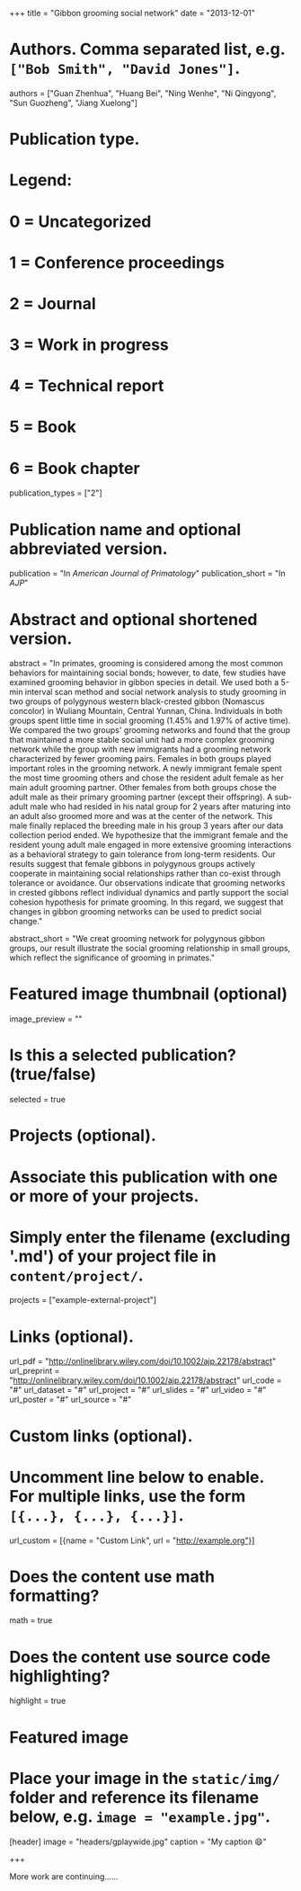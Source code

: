 +++
title = "Gibbon grooming social network"
date = "2013-12-01"

# Authors. Comma separated list, e.g. `["Bob Smith", "David Jones"]`.
authors = ["Guan Zhenhua", "Huang Bei", "Ning Wenhe", "Ni Qingyong", "Sun Guozheng", "Jiang Xuelong"]

# Publication type.
# Legend:
# 0 = Uncategorized
# 1 = Conference proceedings
# 2 = Journal
# 3 = Work in progress
# 4 = Technical report
# 5 = Book
# 6 = Book chapter
publication_types = ["2"]

# Publication name and optional abbreviated version.
publication = "In *American Journal of Primatology*"
publication_short = "In *AJP*"

# Abstract and optional shortened version.
abstract = "In primates, grooming is considered among the most common behaviors for maintaining social bonds; however, to date, few studies have examined grooming behavior in gibbon species in detail. We used both a 5-min interval scan method and social network analysis to study grooming in two groups of polygynous western black-crested gibbon (Nomascus concolor) in Wuliang Mountain, Central Yunnan, China. Individuals in both groups spent little time in social grooming (1.45% and 1.97% of active time). We compared the two groups' grooming networks and found that the group that maintained a more stable social unit had a more complex grooming network while the group with new immigrants had a grooming network characterized by fewer grooming pairs. Females in both groups played important roles in the grooming network. A newly immigrant female spent the most time grooming others and chose the resident adult female as her main adult grooming partner. Other females from both groups chose the adult male as their primary grooming partner (except their offspring). A sub-adult male who had resided in his natal group for 2 years after maturing into an adult also groomed more and was at the center of the network. This male finally replaced the breeding male in his group 3 years after our data collection period ended. We hypothesize that the immigrant female and the resident young adult male engaged in more extensive grooming interactions as a behavioral strategy to gain tolerance from long-term residents. Our results suggest that female gibbons in polygynous groups actively cooperate in maintaining social relationships rather than co-exist through tolerance or avoidance. Our observations indicate that grooming networks in crested gibbons reflect individual dynamics and partly support the social cohesion hypothesis for primate grooming. In this regard, we suggest that changes in gibbon grooming networks can be used to predict social change."

abstract_short = "We creat grooming network for polygynous gibbon groups, our result illustrate the social grooming relationship in small groups, which reflect the significance of grooming in primates."

# Featured image thumbnail (optional)
image_preview = ""

# Is this a selected publication? (true/false)
selected = true

# Projects (optional).
#   Associate this publication with one or more of your projects.
#   Simply enter the filename (excluding '.md') of your project file in `content/project/`.
projects = ["example-external-project"]

# Links (optional).
url_pdf = "http://onlinelibrary.wiley.com/doi/10.1002/ajp.22178/abstract"
url_preprint = "http://onlinelibrary.wiley.com/doi/10.1002/ajp.22178/abstract"
url_code = "#"
url_dataset = "#"
url_project = "#"
url_slides = "#"
url_video = "#"
url_poster = "#"
url_source = "#"

# Custom links (optional).
#   Uncomment line below to enable. For multiple links, use the form `[{...}, {...}, {...}]`.
url_custom = [{name = "Custom Link", url = "http://example.org"}]

# Does the content use math formatting?
math = true

# Does the content use source code highlighting?
highlight = true

# Featured image
# Place your image in the `static/img/` folder and reference its filename below, e.g. `image = "example.jpg"`.
[header]
image = "headers/gplaywide.jpg"
caption = "My caption :smile:"

+++

More work are continuing......
